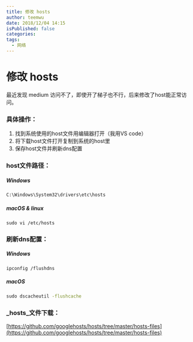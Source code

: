 ```yaml
---
title: 修改 hosts
author: teemwu
date: 2018/12/04 14:15
isPublished: false
categories:
tags:
  - 网络
---
```


# 修改 hosts

最近发现 medium 访问不了，即使开了梯子也不行，后来修改了host能正常访问。

### 具体操作：

1.  找到系统使用的host文件用编辑器打开（我用VS code）
2.  将下载host文件打开复制到系统的host里
3.  保存host文件并刷新dns配置  
      
    

### host文件路径：

##### Windows

```bat
C:\Windows\System32\drivers\etc\hosts

```

##### [](https://github.com/highsea/Hosts#mac-osx)macOS & linux

```
sudo vi /etc/hosts

```

### 刷新dns配置：

##### Windows

```
ipconfig /flushdns

```

##### macOS

```bat
sudo dscacheutil -flushcache

```

### _hosts_文件下载：

[https://github.com/googlehosts/hosts/tree/master/hosts-files](https://github.com/googlehosts/hosts/tree/master/hosts-files)